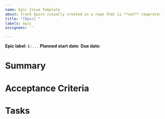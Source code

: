 ```yaml
---
name: Epic Issue Template
about: Track Epics (usually created in a repo that is **not** cowprotocol/pm)
title: "[Epic] "
labels: epic
assignees: ''

---
```


<!-- Please ensure you are assigning the matching milestone label to this epic -->
<!-- All _active_ (being worked on) epics MUST have an owner (GitHub assignee) -->

**Epic label**: `E:...`
**Planned start date**:
**Due date**:

# Summary

<!-- Provide a high level summary of the Epic -->  

# Acceptance Criteria

<!-- describe the deliverable of this milestone and its attributes in plain English -->

# Tasks

<!--

Breakdown of the work

- [ ] research: ...
- [ ] contracts: ...

-->

